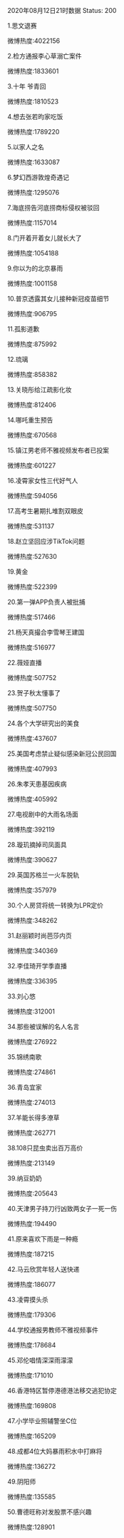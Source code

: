 2020年08月12日21时数据
Status: 200

1.思文退赛

微博热度:4022156

2.检方通报李心草溺亡案件

微博热度:1833601

3.十年 爷青回

微博热度:1810523

4.想去张若昀家吃饭

微博热度:1789220

5.以家人之名

微博热度:1633087

6.梦幻西游敦煌奇遇记

微博热度:1295076

7.海底捞告河底捞商标侵权被驳回

微博热度:1157014

8.门开着开着女儿就长大了

微博热度:1054188

9.你以为的北京暴雨

微博热度:1001158

10.普京透露其女儿接种新冠疫苗细节

微博热度:906795

11.孤影道歉

微博热度:875992

12.琉璃

微博热度:858382

13.关晓彤给江疏影化妆

微博热度:812406

14.哪吒重生预告

微博热度:670568

15.镇江男老师不雅视频发布者已投案

微博热度:601227

16.凌霄家女性三代好气人

微博热度:594056

17.高考生暑期扎堆割双眼皮

微博热度:531137

18.赵立坚回应涉TikTok问题

微博热度:527630

19.黄金

微博热度:522399

20.第一弹APP负责人被批捕

微博热度:517466

21.杨天真撮合李雪琴王建国

微博热度:516977

22.薇娅直播

微博热度:507752

23.贺子秋太懂事了

微博热度:507750

24.各个大学研究出的美食

微博热度:437607

25.美国考虑禁止疑似感染新冠公民回国

微博热度:407993

26.朱孝天患基因疾病

微博热度:405992

27.电视剧中的大雨名场面

微博热度:392119

28.璇玑摘掉司凤面具

微博热度:390627

29.英国苏格兰一火车脱轨

微博热度:357979

30.个人房贷将统一转换为LPR定价

微博热度:348262

31.赵丽颖时尚芭莎内页

微博热度:340369

32.李佳琦开学季直播

微博热度:336395

33.刘心悠

微博热度:312001

34.那些被误解的名人名言

微博热度:276922

35.锦绣南歌

微博热度:274861

36.青岛宜家

微博热度:274013

37.羊能长得多潦草

微博热度:262771

38.108只昆虫卖出百万高价

微博热度:213149

39.纳豆奶奶

微博热度:205643

40.天津男子持刀行凶致两女子一死一伤

微博热度:194490

41.原来喜欢下雨是一种瘾

微博热度:187215

42.马云欣赏年轻人送快递

微博热度:186077

43.凌霄摸头杀

微博热度:179306

44.学校通报男教师不雅视频事件

微博热度:178684

45.邓伦唱情深深雨濛濛

微博热度:171010

46.香港特区暂停港德港法移交逃犯协定

微博热度:169808

47.小学毕业照辅警坐C位

微博热度:165209

48.成都4位大妈暴雨积水中打麻将

微博热度:136272

49.阴阳师

微博热度:135585

50.曹德旺称对发股票不感兴趣

微博热度:128901

